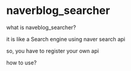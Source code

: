 # naverblog_searcher
what is naveblog_searcher?

it is like a Search engine using naver search api 

so, you have to register your own api 



how to use?

